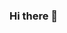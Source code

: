 ### Hi there 👋

<!--
2 paginas responsive index.html y blog.html

las pagianas restantes corresponden a la primer entrega realizada

Se utilizo el sistema de grillas de bootstrap así como clases de este
-->
